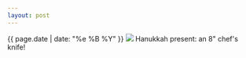 ```yaml
---
layout: post
---
```


<p>
  <time>{{ page.date | date: "%e %B %Y" }}</time>
  <img src="https://s3.amazonaws.com/life.aaronjgreenberg.com/384.jpg">
  Hanukkah present: an 8" chef's knife!
</p>
